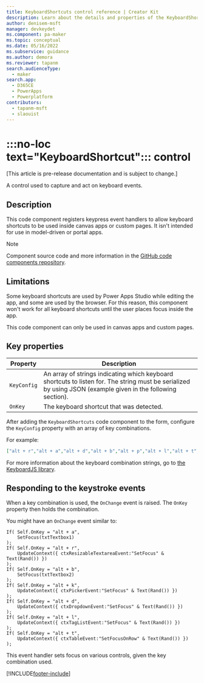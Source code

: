 ```yaml
---
title: KeyboardShortcuts control reference | Creator Kit
description: Learn about the details and properties of the KeyboardShortcuts control in the Creator Kit.
author: denisem-msft
manager: devkeydet
ms.component: pa-maker
ms.topic: conceptual
ms.date: 05/16/2022
ms.subservice: guidance
ms.author: demora
ms.reviewer: tapanm
search.audienceType: 
  - maker
search.app: 
  - D365CE
  - PowerApps
  - Powerplatform
contributors:
  - tapanm-msft
  - slaouist
---
```


# :::no-loc text="KeyboardShortcut"::: control

[This article is pre-release documentation and is subject to change.]

A control used to capture and act on keyboard events.

## Description

This code component registers keypress event handlers to allow keyboard shortcuts to be used inside canvas apps or custom pages. It isn't intended for use in model-driven or portal apps.

> [!NOTE]
> Component source code and more information in the [GitHub code components repository](https://github.com/microsoft/powercat-code-components/tree/main/KeyboardShortcuts).

## Limitations

Some keyboard shortcuts are used by Power Apps Studio while editing the app, and some are used by the browser. For this reason, this component won't work for all keyboard shortcuts until the user places focus inside the app.

This code component can only be used in canvas apps and custom pages.

## Key properties

| Property | Description |
| -------- | ----------- |
| `KeyConfig` | An array of strings indicating which keyboard shortcuts to listen for. The string must be serialized by using JSON (example given in the following section). |
| `OnKey` | The keyboard shortcut that was detected. |

After adding the `KeyboardShortcuts` code component to the form, configure the `KeyConfig` property with an array of key combinations.

For example:

```json
["alt + r","alt + a","alt + d","alt + b","alt + p","alt + l","alt + t","alt + k"]
```

For more information about the keyboard combination strings, go to [the KeyboardJS library](http://itsgreggreg.github.io/KeyboardJS/).

## Responding to the keystroke events

When a key combination is used, the `OnChange` event is raised. The `OnKey` property then holds the combination.

You might have an `OnChange` event similar to:

```powerapps-dot
If( Self.OnKey = "alt + a",
    SetFocus(txtTextbox1)
);
If( Self.OnKey = "alt + r",
    UpdateContext({ ctxResizableTextareaEvent:"SetFocus" & Text(Rand()) })
);
If( Self.OnKey = "alt + b",
    SetFocus(txtTextbox2)
);
If( Self.OnKey = "alt + k",
    UpdateContext({ ctxPickerEvent:"SetFocus" & Text(Rand()) })
);
If( Self.OnKey = "alt + d",
    UpdateContext({ ctxDropdownEvent:"SetFocus" & Text(Rand()) })
);
If( Self.OnKey = "alt + l",
    UpdateContext({ ctxTagListEvent:"SetFocus" & Text(Rand()) })
);
If( Self.OnKey = "alt + t", 
    UpdateContext({ ctxTableEvent:"SetFocusOnRow" & Text(Rand()) })
);
```

This event handler sets focus on various controls, given the key combination used.

[!INCLUDE[footer-include](../../includes/footer-banner.md)]